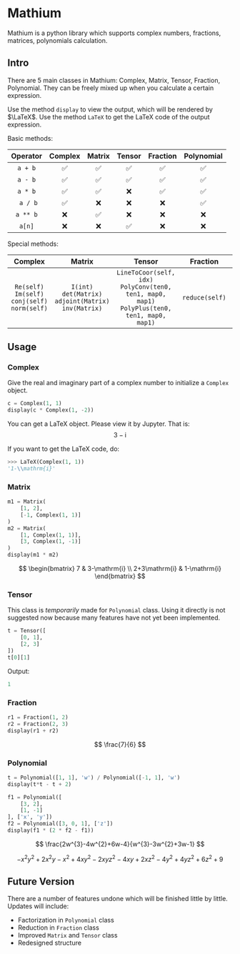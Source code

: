 # Mathium

Mathium is a python library which supports complex numbers, fractions, matrices, polynomials calculation.

## Intro

There are 5 main classes in Mathium: Complex, Matrix, Tensor, Fraction, Polynomial. They can be freely mixed up when you calculate a certain expression.

Use the method `display` to view the output, which will be rendered by $\LaTeX$. Use the method `LaTeX` to get the LaTeX code of the output expression.

Basic methods:

| Operator | Complex | Matrix | Tensor | Fraction | Polynomial |
| :---: | :---: | :---: | :---: | :---: | :---: |
| `a + b` | ✅ | ✅ | ✅ | ✅ | ✅ |
| `a - b` | ✅ | ✅ | ✅ | ✅ | ✅ |
| `a * b` | ✅ | ✅ | ❌ | ✅ | ✅ |
| ` a / b` | ✅ | ❌ | ❌ | ❌ | ✅ |
| `a ** b` | ❌ | ✅ | ❌ | ❌ | ❌ |
| `a[n]` | ❌ | ❌ | ✅ | ❌ | ❌ |

Special methods:

| Complex | Matrix | Tensor | Fraction | Polynomial |
| :---: | :---: | :---: | :---: | :---: |
| `Re(self)`<br>`Im(self)`<br>`conj(self)`<br>`norm(self)` | `I(int)`<br>`det(Matrix)`<br>`adjoint(Matrix)`<br>`inv(Matrix)` | `LineToCoor(self, idx)`<br>`PolyConv(ten0, ten1, map0, map1)`<br>`PolyPlus(ten0, ten1, map0, map1)` | `reduce(self)` | |

## Usage

### Complex

Give the real and imaginary part of a complex number to initialize a `Complex` object.

```python
c = Complex(1, 1)
display(c * Complex(1, -2))
```

You can get a LaTeX object. Please view it by Jupyter. That is:
$$
3-\mathrm{i}
$$

If you want to get the LaTeX code, do:
```python
>>> LaTeX(Complex(1, 1))
'1-\\mathrm{i}'
```

### Matrix

```python
m1 = Matrix(
    [1, 2],
    [-1, Complex(1, 1)]
)
m2 = Matrix(
    [1, Complex(1, 1)],
    [3, Complex(1, -1)]
)
display(m1 * m2)
```
$$
\begin{bmatrix}
7 & 3-\mathrm{i} \\
2+3\mathrm{i} & 1-\mathrm{i}
\end{bmatrix}
$$

### Tensor

This class is *temporarily* made for `Polynomial` class. Using it directly is not suggested now because many features have not yet been implemented.

```python
t = Tensor([
    [0, 1],
    [2, 3]
])
t[0][1]
```
Output:
```python
1
```

### Fraction

```python
r1 = Fraction(1, 2)
r2 = Fraction(2, 3)
display(r1 + r2)
```
$$
\frac{7}{6}
$$

### Polynomial

```python
t = Polynomial([1, 1], 'w') / Polynomial([-1, 1], 'w')
display(t*t - t + 2)

f1 = Polynomial([
    [3, 2],
    [1, -1]
], ['x', 'y'])
f2 = Polynomial([3, 0, 1], ['z'])
display(f1 * (2 * f2 - f1))
```
$$
\frac{2w^{3}-4w^{2}+6w-4}{w^{3}-3w^{2}+3w-1}
$$

$$
-x^{2}y^{2}+2x^{2}y-x^{2}+4xy^{2}-2xyz^{2}-4xy+2xz^{2}-4y^{2}+4yz^{2}+6z^{2}+9
$$

## Future Version

There are a number of features undone which will be finished little by little. Updates will include:

* Factorization in `Polynomial` class
* Reduction in `Fraction` class
* Improved `Matrix` and `Tensor` class
* Redesigned structure
